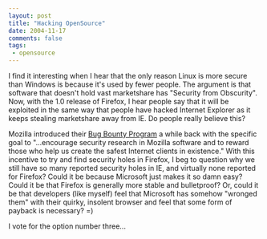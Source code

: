 ```yaml
---
layout: post
title: "Hacking OpenSource"
date: 2004-11-17
comments: false
tags:
 - opensource
---
```


I find it interesting when I hear that the only reason Linux is more secure than Windows is because it's used by fewer people. The argument is that software that doesn't hold vast marketshare has "Security from Obscurity". Now, with the 1.0 release of Firefox, I hear people say that it will be exploited in the same way that people have hacked Internet Explorer as it keeps stealing marketshare away from IE. Do people really believe this?


Mozilla introduced their [Bug Bounty Program](http://www.mozilla.org/security/bug-bounty.html) a while back with the specific goal to "...encourage security research in Mozilla software and to reward those who help us create the safest Internet clients in existence." With this incentive to try and find security holes in Firefox, I beg to question why we still have so many reported security holes in IE, and virtually none reported for Firefox? Could it be because Microsoft just makes it so damn easy? Could it be that Firefox is generally more stable and bulletproof? Or, could it be that developers (like myself) feel that Microsoft has somehow "wronged them" with their quirky, insolent browser and feel that some form of payback is necessary? =)


I vote for the option number three...

